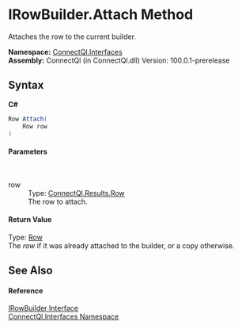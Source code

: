 # IRowBuilder.Attach Method 
 

Attaches the row to the current builder.

**Namespace:**&nbsp;<a href="N_ConnectQl_Interfaces">ConnectQl.Interfaces</a><br />**Assembly:**&nbsp;ConnectQl (in ConnectQl.dll) Version: 100.0.1-prerelease

## Syntax

**C#**<br />
``` C#
Row Attach(
	Row row
)
```


#### Parameters
&nbsp;<dl><dt>row</dt><dd>Type: <a href="T_ConnectQl_Results_Row">ConnectQl.Results.Row</a><br />The row to attach.</dd></dl>

#### Return Value
Type: <a href="T_ConnectQl_Results_Row">Row</a><br />The *row* if it was already attached to the builder, or a copy otherwise.

## See Also


#### Reference
<a href="T_ConnectQl_Interfaces_IRowBuilder">IRowBuilder Interface</a><br /><a href="N_ConnectQl_Interfaces">ConnectQl.Interfaces Namespace</a><br />